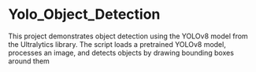 # Yolo_Object_Detection
This project demonstrates object detection using the YOLOv8 model from the Ultralytics library. The script loads a pretrained YOLOv8 model, processes an image, and detects objects by drawing bounding boxes around them
